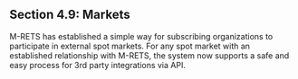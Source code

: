 ## Section 4.9: Markets

M-RETS has established a simple way for subscribing organizations to participate in external spot markets. For any spot market with an established relationship with M-RETS, the system now supports a safe and easy process for 3rd party integrations via API.

